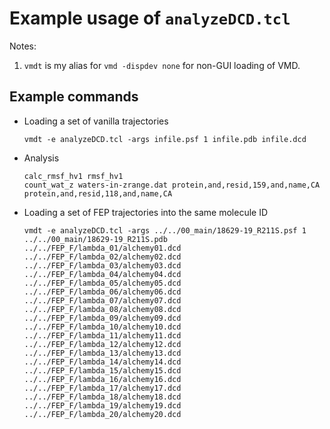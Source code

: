 
# Example usage of `analyzeDCD.tcl`

Notes:
1. `vmdt` is my alias for `vmd -dispdev none` for non-GUI loading of VMD.


## Example commands

* Loading a set of vanilla trajectories
  ```
  vmdt -e analyzeDCD.tcl -args infile.psf 1 infile.pdb infile.dcd
  ```
* Analysis
  ```
  calc_rmsf_hv1 rmsf_hv1
  count_wat_z waters-in-zrange.dat protein,and,resid,159,and,name,CA protein,and,resid,118,and,name,CA
  ```

* Loading a set of FEP trajectories into the same molecule ID
  ```
  vmdt -e analyzeDCD.tcl -args ../../00_main/18629-19_R211S.psf 1 ../../00_main/18629-19_R211S.pdb ../../FEP_F/lambda_01/alchemy01.dcd ../../FEP_F/lambda_02/alchemy02.dcd ../../FEP_F/lambda_03/alchemy03.dcd ../../FEP_F/lambda_04/alchemy04.dcd ../../FEP_F/lambda_05/alchemy05.dcd ../../FEP_F/lambda_06/alchemy06.dcd ../../FEP_F/lambda_07/alchemy07.dcd ../../FEP_F/lambda_08/alchemy08.dcd ../../FEP_F/lambda_09/alchemy09.dcd ../../FEP_F/lambda_10/alchemy10.dcd ../../FEP_F/lambda_11/alchemy11.dcd ../../FEP_F/lambda_12/alchemy12.dcd ../../FEP_F/lambda_13/alchemy13.dcd ../../FEP_F/lambda_14/alchemy14.dcd ../../FEP_F/lambda_15/alchemy15.dcd ../../FEP_F/lambda_16/alchemy16.dcd ../../FEP_F/lambda_17/alchemy17.dcd ../../FEP_F/lambda_18/alchemy18.dcd ../../FEP_F/lambda_19/alchemy19.dcd ../../FEP_F/lambda_20/alchemy20.dcd
  ```

